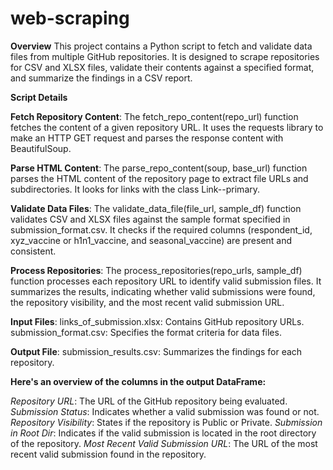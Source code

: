 # web-scraping
**Overview**
This project contains a Python script to fetch and validate data files from multiple GitHub repositories. It is designed to scrape repositories for CSV and XLSX files, validate their contents against a specified format, and summarize the findings in a CSV report.

**Script Details**

**Fetch Repository Content**:
The fetch_repo_content(repo_url) function fetches the content of a given repository URL. It uses the requests library to make an HTTP GET request and parses the response content with BeautifulSoup.

**Parse HTML Content**:
The parse_repo_content(soup, base_url) function parses the HTML content of the repository page to extract file URLs and subdirectories. It looks for links with the class Link--primary.

**Validate Data Files**:
The validate_data_file(file_url, sample_df) function validates CSV and XLSX files against the sample format specified in submission_format.csv. It checks if the required columns (respondent_id, xyz_vaccine or h1n1_vaccine, and seasonal_vaccine) are present and consistent.

**Process Repositories**:
The process_repositories(repo_urls, sample_df) function processes each repository URL to identify valid submission files. It summarizes the results, indicating whether valid submissions were found, the repository visibility, and the most recent valid submission URL.

**Input Files**:
links_of_submission.xlsx: Contains GitHub repository URLs.
submission_format.csv: Specifies the format criteria for data files.

**Output File**:
submission_results.csv: Summarizes the findings for each repository.

**Here's an overview of the columns in the output DataFrame:**

_Repository URL_: The URL of the GitHub repository being evaluated.
_Submission Status_: Indicates whether a valid submission was found or not.
_Repository Visibility_: States if the repository is Public or Private.
_Submission in Root Dir_: Indicates if the valid submission is located in the root directory of the repository.
_Most Recent Valid Submission URL_: The URL of the most recent valid submission found in the repository.

